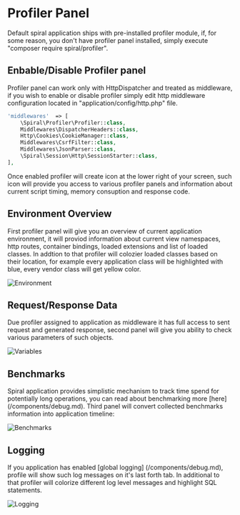 # Profiler Panel
Default spiral application ships with pre-installed profiler module, if, for some reason, you don't have profiler panel installed, simply execute "composer require spiral/profiler".

## Enbable/Disable Profiler panel
Profiler panel can work only with HttpDispatcher and treated as middleware, if you wish to enable or disable profiler simply edit http middleware configuration located in "application/config/http.php" file.

```php
'middlewares'  => [
    \Spiral\Profiler\Profiler::class,
    Middlewares\DispatcherHeaders::class,
    Http\Cookies\CookieManager::class,
    Middlewares\CsrfFilter::class,
    Middlewares\JsonParser::class,
    \Spiral\Session\Http\SessionStarter::class,
],
```

Once enabled profiler will create icon at the lower right of your screen, such icon will provide you access to various profiler panels and information about current script timing, memory consuption and response code.

## Environment Overview
First profiler panel will give you an overview of current application environment, it will proviod information about current view namespaces, http routes, container bindings, loaded extensions and list of loaded classes. In addtion to that profiler will colozier loaded classes based on their location, for example every application class will be highlighted with blue, every vendor class will get yellow color.

![Environment](https://raw.githubusercontent.com/spiral/guide/master/resources/profiler/environment.png)

## Request/Response Data
Due profiler assigned to application as middleware it has full access to sent request and generated response, second panel will give you ability to check various parameters of such objects.

![Variables](https://raw.githubusercontent.com/spiral/guide/master/resources/profiler/variables.png)

## Benchmarks
Spiral application provides simplistic mechanism to track time spend for potentially long operations, you can read about benchmarking more [here] (/components/debug.md). Third panel will convert collected benchmarks information into application timeline:

![Benchmarks](https://raw.githubusercontent.com/spiral/guide/master/resources/profiler/benchmarks.png)

## Logging
If you application has enabled [global logging] (/components/debug.md), profile will show such log messages on it's last forth tab. In additional to that profiler will colorize different log level messages and highlight SQL statements.

![Logging](https://raw.githubusercontent.com/spiral/guide/master/resources/profiler/logging.png)

